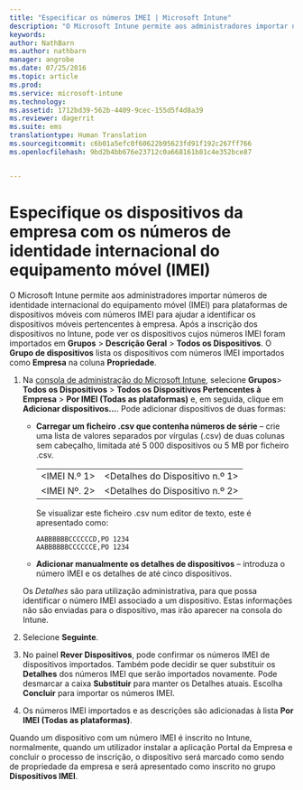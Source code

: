 ```yaml
---
title: "Especificar os números IMEI | Microsoft Intune"
description: "O Microsoft Intune permite aos administradores importar números IMEI para plataformas de dispositivos móveis para ajudar a identificar os dispositivos móveis pertencentes à empresa"
keywords: 
author: NathBarn
ms.author: nathbarn
manager: angrobe
ms.date: 07/25/2016
ms.topic: article
ms.prod: 
ms.service: microsoft-intune
ms.technology: 
ms.assetid: 1712bd39-562b-4409-9cec-155d5f4d8a39
ms.reviewer: dagerrit
ms.suite: ems
translationtype: Human Translation
ms.sourcegitcommit: c6b01a5efc0f60622b95623fd91f192c267ff766
ms.openlocfilehash: 9bd2b4bb676e23712c0a668161b81c4e352bce87


---
```


# Especifique os dispositivos da empresa com os números de identidade internacional do equipamento móvel (IMEI)
O Microsoft Intune permite aos administradores importar números de identidade internacional do equipamento móvel (IMEI) para plataformas de dispositivos móveis com números IMEI para ajudar a identificar os dispositivos móveis pertencentes à empresa. Após a inscrição dos dispositivos no Intune, pode ver os dispositivos cujos números IMEI foram importados em **Grupos** > **Descrição Geral** > **Todos os Dispositivos**. O **Grupo de dispositivos** lista os dispositivos com números IMEI importados como **Empresa** na coluna **Propriedade**.

1. Na [consola de administração do Microsoft Intune](http://manage.microsoft.com), selecione **Grupos**&gt; **Todos os Dispositivos** &gt; **Todos os Dispositivos Pertencentes à Empresa** &gt; **Por IMEI (Todas as plataformas)** e, em seguida, clique em **Adicionar dispositivos…**. Pode adicionar dispositivos de duas formas:

    -   **Carregar um ficheiro .csv que contenha números de série** – crie uma lista de valores separados por vírgulas (.csv) de duas colunas sem cabeçalho, limitada até 5 000 dispositivos ou 5 MB por ficheiro .csv.

        |||
        |-|-|
        |&lt;IMEI N.º 1&gt;|&lt;Detalhes do Dispositivo n.º 1&gt;|
        |&lt;IMEI Nº. 2&gt;|&lt;Detalhes do Dispositivo n.º 2&gt;|
        Se visualizar este ficheiro .csv num editor de texto, este é apresentado como:

        ```
        AABBBBBBCCCCCCD,PO 1234
        AABBBBBBCCCCCCE,PO 1234
        ```

    -   **Adicionar manualmente os detalhes de dispositivos** – introduza o número IMEI e os detalhes de até cinco dispositivos.

   Os *Detalhes* são para utilização administrativa, para que possa identificar o número IMEI associado a um dispositivo. Estas informações não são enviadas para o dispositivo, mas irão aparecer na consola do Intune.

2.   Selecione **Seguinte**.
3.  No painel **Rever Dispositivos**, pode confirmar os números IMEI de dispositivos importados. Também pode decidir se quer substituir os **Detalhes** dos números IMEI que serão importados novamente. Pode desmarcar a caixa **Substituir** para manter os Detalhes atuais. Escolha **Concluir** para importar os números IMEI.
4.  Os números IMEI importados e as descrições são adicionadas à lista **Por IMEI (Todas as plataformas)**.

Quando um dispositivo com um número IMEI é inscrito no Intune, normalmente, quando um utilizador instalar a aplicação Portal da Empresa e concluir o processo de inscrição, o dispositivo será marcado como sendo de propriedade da empresa e será apresentado como inscrito no grupo **Dispositivos IMEI**.



<!--HONumber=Oct16_HO3-->


